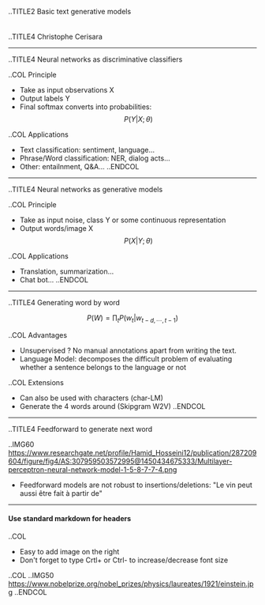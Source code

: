 ..TITLE2 Basic text generative models
<br>
<br>
<br>
..TITLE4 Christophe Cerisara

---

..TITLE4 Neural networks as discriminative classifiers

..COL Principle
- Take as input observations X
- Output labels Y
- Final softmax converts into probabilities:
$$P(Y|X;\theta)$$

..COL Applications
- Text classification: sentiment, language...
- Phrase/Word classification: NER, dialog acts...
- Other: entailnment, Q&A...
..ENDCOL

---

..TITLE4 Neural networks as generative models

..COL Principle
- Take as input noise, class Y or some continuous representation
- Output words/image X
$$P(X|Y;\theta)$$

..COL Applications
- Translation, summarization...
- Chat bot...
..ENDCOL

---

..TITLE4 Generating word by word

$$P(W) = \prod_t P(w_{t}|w_{t-d,\cdots,t-1})$$

..COL Advantages
- Unsupervised ? No manual annotations apart from writing the text.
- Language Model: decomposes the difficult problem of evaluating whether a sentence belongs to the language or not

..COL Extensions
- Can also be used with characters (char-LM)
- Generate the 4 words around (Skipgram W2V)
..ENDCOL

---

..TITLE4 Feedforward to generate next word

..IMG60 https://www.researchgate.net/profile/Hamid_Hosseini12/publication/287209604/figure/fig4/AS:307959503572995@1450434675333/Multilayer-perceptron-neural-network-model-1-5-8-7-7-4.png

- Feedforward models are not robust to insertions/deletions: "Le vin peut aussi être fait à partir de"

---

#### Use standard markdown for headers

..COL

- Easy to add image on the right
- Don't forget to type Crtl+ or Ctrl- to increase/decrease font size

..COL
..IMG50 https://www.nobelprize.org/nobel_prizes/physics/laureates/1921/einstein.jpg
..ENDCOL


